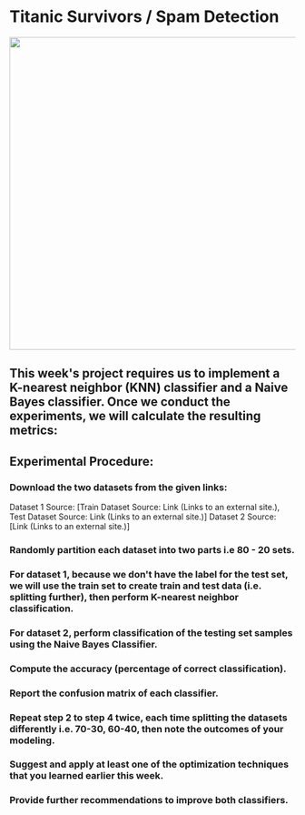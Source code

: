 # Titanic Survivors / Spam Detection
<img src="https://user-images.githubusercontent.com/73166515/200243311-c7b1d9dc-999d-424e-8d18-dc24e7f3a559.png" width="950" height="550" />


## This week's project requires us to implement a K-nearest neighbor (KNN) classifier  and a Naive Bayes classifier. Once we conduct the experiments, we will calculate the resulting metrics:
## Experimental Procedure:

### Download the two datasets from the given links:
Dataset 1 Source: [Train Dataset Source: Link (Links to an external site.), Test Dataset Source: Link (Links to an external site.)]
Dataset 2 Source: [Link (Links to an external site.)]
### Randomly partition each dataset into two parts i.e 80 - 20  sets.
### For dataset 1, because we don't have the label for the test set, we will use the train set to create train and test data (i.e. splitting further), then perform K-nearest neighbor classification.
### For dataset 2, perform classification of the testing set samples using the Naive Bayes Classifier.
### Compute the accuracy (percentage of correct classification).
### Report the confusion matrix of each classifier.
### Repeat step 2 to step 4 twice, each time splitting the datasets differently i.e. 70-30, 60-40, then note the outcomes of your modeling.
### Suggest and apply at least one of the optimization techniques that you learned earlier this week.
### Provide further recommendations to improve both classifiers.
